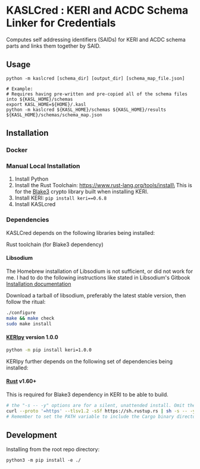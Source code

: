 # KASLCred : KERI and ACDC Schema Linker for Credentials
Computes self addressing identifiers (SAIDs) for KERI and ACDC schema parts and links them together by SAID.

## Usage

``` shell
python -m kaslcred [schema_dir] [output_dir] [schema_map_file.json]

# Example:
# Requires having pre-written and pre-copied all of the schema files into ${KASL_HOME}/schemas
export KASL_HOME=${HOME}/.kasl
python -m kaslcred ${KASL_HOME}/schemas ${KASL_HOME}/results ${KASL_HOME}/schemas/schema_map.json
```

## Installation

### Docker

### Manual Local Installation
1. Install Python
2. Install the Rust Toolchain: https://www.rust-lang.org/tools/install\
   This is for the [Blake3](https://github.com/BLAKE3-team/BLAKE3) crypto library built when installing KERI.
3. Install KERI: `pip install keri==0.6.8`
4. Install KASLcred

### Dependencies

KASLCred depends on the following libraries being installed:

Rust toolchain (for Blake3 dependency)

#### Libsodium

The Homebrew installation of Libsodium is not sufficient, or did not work for me. I had to do the following instructions like stated in Libsodium's Gitbook [Installation documentation](https://libsodium.gitbook.io/doc/installation)

Download a tarball of libsodium, preferably the latest stable version, then follow the ritual:
```bash
./configure
make && make check
sudo make install
```


#### [KERIpy](https://github.com/WebOfTrust/keripy) version 1.0.0

```bash
python -m pip install keri=1.0.0
``` 

KERIpy further depends on the following set of dependencies being installed:

#### [Rust](https://www.rust-lang.org/tools/install) v1.60+

This is required for Blake3 dependency in KERI to be able to build.
```bash
# the "-s -- -y" options are for a silent, unattended install. Omit them if you want to configure the install.
curl --proto '=https' --tlsv1.2 -sSf https://sh.rustup.rs | sh -s -- -y
# Remember to set the PATH variable to include the Cargo binary directory like so:  PATH="$HOME/.cargo/bin:$PATH
```



## Development

Installing from the root repo directory:

``` shell
python3 -m pip install -e ./
```
